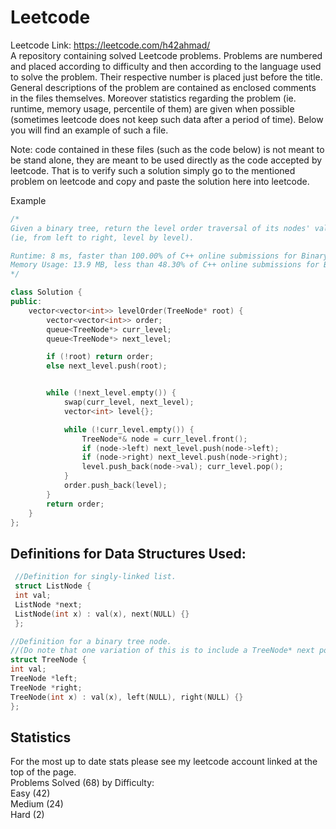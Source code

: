 # Leetcode
Leetcode Link: https://leetcode.com/h42ahmad/  
A repository containing solved Leetcode problems. Problems are numbered and placed according to difficulty and then according to the language used to solve the problem. Their respective number is placed just before the title. General descriptions of the problem are contained as enclosed comments in the files themselves. Moreover statistics regarding the problem (ie. runtime, memory usage, percentile of them) are given when possible (sometimes leetcode does not keep such data after a period of time). Below you will find an example
of such a file.   

Note: code contained in these files (such as the code below) is not meant to be stand alone, they are meant to be used directly as the code accepted by leetcode. That is to verify such a solution simply go to the mentioned problem on leetcode and copy and paste the solution here into leetcode.

Example   
```c++
/*
Given a binary tree, return the level order traversal of its nodes' values. 
(ie, from left to right, level by level).

Runtime: 8 ms, faster than 100.00% of C++ online submissions for Binary Tree Level Order Traversal.   
Memory Usage: 13.9 MB, less than 48.30% of C++ online submissions for Binary Tree Level Order Traversal.
*/

class Solution {
public:
	vector<vector<int>> levelOrder(TreeNode* root) {
		vector<vector<int>> order;
		queue<TreeNode*> curr_level;
		queue<TreeNode*> next_level;

		if (!root) return order;
		else next_level.push(root);


		while (!next_level.empty()) {
			swap(curr_level, next_level);
			vector<int> level{};

			while (!curr_level.empty()) {
				TreeNode*& node = curr_level.front();
				if (node->left) next_level.push(node->left);
				if (node->right) next_level.push(node->right);
				level.push_back(node->val); curr_level.pop();
			}
			order.push_back(level);
		}
		return order;
	}
};
```
## Definitions for Data Structures Used:
```c++
 //Definition for singly-linked list.  
 struct ListNode {  
 int val;  
 ListNode *next;  
 ListNode(int x) : val(x), next(NULL) {}  
 };

//Definition for a binary tree node.  
//(Do note that one variation of this is to include a TreeNode* next pointer pointing to the rightwards neighbour)  
struct TreeNode {  
int val;  
TreeNode *left;  
TreeNode *right;  
TreeNode(int x) : val(x), left(NULL), right(NULL) {}  
};  
```
 
## Statistics  
For the most up to date stats please see my leetcode account linked at the top of the page.  
Problems Solved (68) by Difficulty:  
Easy (42)   
Medium (24)   
Hard (2)
